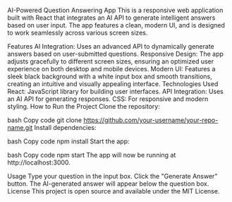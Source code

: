 AI-Powered Question Answering App
This is a responsive web application built with React that integrates an AI API to generate intelligent answers based on user input. The app features a clean, modern UI, and is designed to work seamlessly across various screen sizes.

Features
AI Integration: Uses an advanced API to dynamically generate answers based on user-submitted questions.
Responsive Design: The app adjusts gracefully to different screen sizes, ensuring an optimized user experience on both desktop and mobile devices.
Modern UI: Features a sleek black background with a white input box and smooth transitions, creating an intuitive and visually appealing interface.
Technologies Used
React: JavaScript library for building user interfaces.
API Integration: Uses an AI API for generating responses.
CSS: For responsive and modern styling.
How to Run the Project
Clone the repository:

bash
Copy code
git clone https://github.com/your-username/your-repo-name.git
Install dependencies:

bash
Copy code
npm install
Start the app:

bash
Copy code
npm start
The app will now be running at http://localhost:3000.

Usage
Type your question in the input box.
Click the "Generate Answer" button.
The AI-generated answer will appear below the question box.
License
This project is open source and available under the MIT License.
